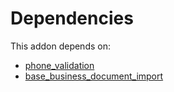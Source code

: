 # Dependencies

This addon depends on:

- [phone_validation](https://github.com/bringout/oca-ocb-core/tree/e9ca19c0c154b94934ea86258814c560c4e016f4/odoo-bringout-oca-ocb-phone_validation)
- [base_business_document_import](https://github.com/bringout/oca-edi)
